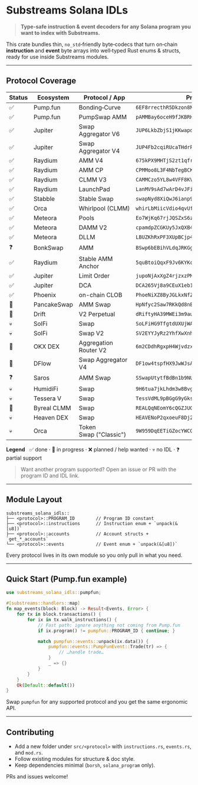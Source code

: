 # Substreams Solana IDLs

> **Type‑safe instruction & event decoders for any Solana program you want to index with Substreams.**

This crate bundles thin, `no_std`‑friendly byte‑codecs that turn on‑chain **instruction** and **event** byte arrays into well‑typed Rust enums & structs, ready for use inside Substreams modules.

---

## Protocol Coverage

| Status | Ecosystem | Protocol / App | Program ID |
| ------ | --------- | -------------- | ---------- |
| ✅ | Pump.fun | Bonding‑Curve | `6EF8rrecthR5Dkzon8Nwu78hRvfCKubJ14M5uBEwF6P` |
| ✅ | Pump.fun | PumpSwap AMM | `pAMMBay6oceH9fJKBRHGP5D4bD4sWpmSwMn52FMfXEA` |
| ✅ | Jupiter | Swap Aggregator V6 | `JUP6LkbZbjS1jKKwapdHNy74zcZ3tLUZoi5QNyVTaV4` |
| ✅ | Jupiter | Swap Aggregator V4 | `JUP4Fb2cqiRUcaTHdrPC8h2gNsA2ETXiPDD33WcGuJB` |
| ✅ | Raydium | AMM V4 | `675kPX9MHTjS2zt1qfr1NYHuzeLXfQM9H24wFSUt1Mp8` |
| ✅ | Raydium | AMM CP | `CPMMoo8L3F4NbTegBCKVNunggL7H1ZpdTHKxQB5qKP1C` |
| ✅ | Raydium | CLMM V3 | `CAMMCzo5YL8w4VFF8KVHrK22GGUsp5VTaW7grrKgrWqK` |
| ✅ | Raydium | LaunchPad | `LanMV9sAd7wArD4vJFi2qDdfnVhFxYSUg6eADduJ3uj` |
| ✅ | Stabble | Stable Swap | `swapNyd8XiQwJ6ianp9snpu4brUqFxadzvHebnAXjJZ` |
| ✅ | Orca | Whirlpool (CLMM) | `whirLbMiicVdio4qvUfM5KAg6Ct8VwpYzGff3uctyCc` |
| ✅ | Meteora | Pools | `Eo7WjKq67rjJQSZxS6z3YkapzY3eMj6Xy8X5EQVn5UaB` |
| ✅ | Meteora | DAMM V2 | `cpamdpZCGKUy5JxQXB4dcpGPiikHawvSWAd6mEn1sGG` |
| ✅ | Meteora | DLLM | `LBUZKhRxPF3XUpBCjp4YzTKgLccjZhTSDM9YuVaPwxo` |
| ❓ | BonkSwap | AMM | `BSwp6bEBihVLdqJRKGgzjcGLHkcTuzmSo1TQkHepzH8p` |
| ✅ | Raydium | Stable AMM Anchor | `5quBtoiQqxF9Jv6KYKctB59NT3gtJD2Y65kdnB1Uev3h` |
| ✅ | Jupiter | Limit Order | `jupoNjAxXgZ4rjzxzPMP4oxduvQsQtZzyknqvzYNrNu` |
| ✅ | Jupiter | DCA | `DCA265Vj8a9CEuX1eb1LWRnDT7uK6q1xMipnNyatn23M` |
| ✅ | Phoenix | on-chain CLOB | `PhoeNiXZ8ByJGLkxNfZRnkUfjvmuYqLR89jjFHGqdXY` |
| 🚧 | PancakeSwap | AMM Swap | `HpNfyc2Saw7RKkQd8nEL4khUcuPhQ7WwY1B2qjx8jxFq` |
| 🚧 | Drift | V2 Perpetual | `dRiftyHA39MWEi3m9aunc5MzRF1JYuBsbn6VPcn33UH` |
| 💀 | SolFi | Swap | `SoLFiHG9TfgtdUXUjWAxi3LtvYuFyDLVhBWxdMZxyCe` |
| 💀 | SolFi | Swap V2 | `SV2EYYJyRz2YhfXwXnhNAevDEui5Q6yrfyo13WtupPF` |
| 🚧 | OKX DEX | Aggregation Router V2 | `6m2CDdhRgxpH4WjvdzxAYbGxwdGUz5MziiL5jek2kBma` |
| 🚧 | DFlow | Swap Aggregator V4 | `DF1ow4tspfHX9JwWJsAb9epbkA8hmpSEAtxXy1V27QBH` |
| ❓ | Saros | AMM Swap | `SSwapUtytfBdBn1b9NUGG6foMVPtcWgpRU32HToDUZr` |
| 💀 | HumidiFi | Swap | `9H6tua7jkLhdm3w8BvgpTn5LZNU7g4ZynDmCiNN3q6Rp` |
| 💀 | Tessera V | Swap | `TessVdML9pBGgG9yGks7o4HewRaXVAMuoVj4x83GLQH` |
| 🚧 | Byreal CLMM | Swap | `REALQqNEomY6cQGZJUGwywTBD2UmDT32rZcNnfxQ5N2` |
| 💀 | Heaven DEX | Swap | `HEAVENoP2qxoeuF8Dj2oT1GHEnu49U5mJYkdeC8BAX2o` |
| 💀 | Orca | Token Swap ("Classic") | `9W959DqEETiGZocYWCQPaJ6sBmUzgfxXfqGeTEdp3aQP` |

**Legend**   ✅ done · 🚧 in progress · ❌ planned / help wanted · 💀 no IDL · ❓ partial support

> Want another program supported? Open an issue or PR with the program ID and IDL link.

---

## Module Layout

```
substreams_solana_idls::
├── <protocol>::PROGRAM_ID        // Program ID constant
├── <protocol>::instructions      // Instruction enum + `unpack(&[u8])`
├── <protocol>::accounts          // Account structs + `get_*_accounts`
└── <protocol>::events            // Event enum + `unpack(&[u8])`
```

Every protocol lives in its own module so you only pull in what you need.

---

## Quick Start (Pump.fun example)

```rust
use substreams_solana_idls::pumpfun;

#[substreams::handlers::map]
fn map_events(block: Block) -> Result<Events, Error> {
    for tx in block.transactions() {
        for ix in tx.walk_instructions() {
            // Fast path: ignore anything not coming from Pump.fun
            if ix.program() != pumpfun::PROGRAM_ID { continue; }

            match pumpfun::events::unpack(ix.data()) {
                pumpfun::events::PumpFunEvent::Trade(tr) => {
                    // …handle trade…
                }
                _ => {}
            }
        }
    }
    Ok(Default::default())
}
```

Swap `pumpfun` for any supported protocol and you get the same ergonomic API.

---

## Contributing

* Add a new folder under `src/<protocol>` with `instructions.rs`, `events.rs`, and `mod.rs`.
* Follow existing modules for structure & doc style.
* Keep dependencies minimal (`borsh`, `solana_program` only).

PRs and issues welcome!
